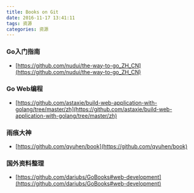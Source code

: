 ```yaml
---
title: Books on Git
date: 2016-11-17 13:41:11
tags: 资源
categories: 资源
---
```

### Go入门指南
- [https://github.com/nudui/the-way-to-go_ZH_CN](https://github.com/nudui/the-way-to-go_ZH_CN)
<!--more-->
### Go Web编程
- [https://github.com/astaxie/build-web-application-with-golang/tree/master/zh](https://github.com/astaxie/build-web-application-with-golang/tree/master/zh)

### 雨痕大神
- [https://github.com/qyuhen/book](https://github.com/qyuhen/book)

### 国外资料整理
- [https://github.com/dariubs/GoBooks#web-development](https://github.com/dariubs/GoBooks#web-development)


